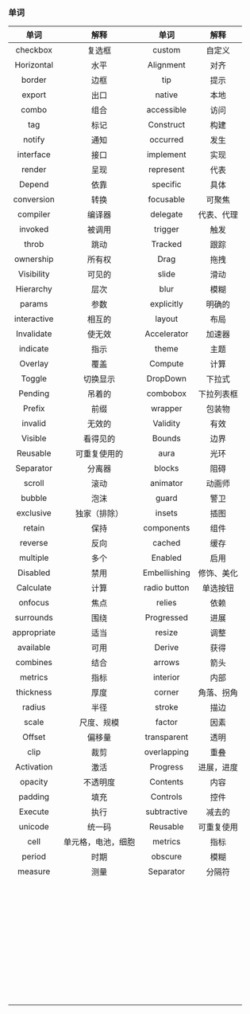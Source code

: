 ### 单词

|    单词     |        解释        |     单词     |    解释    |
| :---------: | :----------------: | :----------: | :--------: |
|  checkbox   |       复选框       |    custom    |   自定义   |
| Horizontal  |        水平        |  Alignment   |    对齐    |
|   border    |        边框        |     tip      |    提示    |
|   export    |        出口        |    native    |    本地    |
|    combo    |        组合        |  accessible  |    访问    |
|     tag     |        标记        |  Construct   |    构建    |
|   notify    |        通知        |   occurred   |    发生    |
|  interface  |        接口        |  implement   |    实现    |
|   render    |        呈现        |  represent   |    代表    |
|   Depend    |        依靠        |   specific   |    具体    |
| conversion  |        转换        |  focusable   |   可聚焦   |
|  compiler   |       编译器       |   delegate   | 代表、代理 |
|   invoked   |       被调用       |   trigger    |    触发    |
|    throb    |        跳动        |   Tracked    |    跟踪    |
|  ownership  |       所有权       |     Drag     |    拖拽    |
| Visibility  |       可见的       |    slide     |    滑动    |
|  Hierarchy  |        层次        |     blur     |    模糊    |
|   params    |        参数        |  explicitly  |   明确的   |
| interactive |       相互的       |    layout    |    布局    |
| Invalidate  |       使无效       | Accelerator  |   加速器   |
|  indicate   |        指示        |    theme     |    主题    |
|   Overlay   |        覆盖        |   Compute    |    计算    |
|   Toggle    |      切换显示      |   DropDown   |   下拉式   |
|   Pending   |       吊着的       |   combobox   | 下拉列表框 |
|   Prefix    |        前缀        |   wrapper    |   包装物   |
|   invalid   |       无效的       |   Validity   |    有效    |
|   Visible   |      看得见的      |    Bounds    |    边界    |
|  Reusable   |    可重复使用的    |     aura     |    光环    |
|  Separator  |       分离器       |    blocks    |    阻碍    |
|   scroll    |        滚动        |   animator   |   动画师   |
|   bubble    |        泡沫        |    guard     |    警卫    |
|  exclusive  |    独家（排除）    |    insets    |    插图    |
|   retain    |        保持        |  components  |    组件    |
|   reverse   |        反向        |    cached    |    缓存    |
|  multiple   |        多个        |   Enabled    |    启用    |
|  Disabled   |        禁用        | Embellishing | 修饰、美化 |
|  Calculate  |        计算        | radio button |  单选按钮  |
|   onfocus   |        焦点        |    relies    |    依赖    |
|  surrounds  |        围绕        |  Progressed  |    进展    |
| appropriate |        适当        |    resize    |    调整    |
|  available  |        可用        |    Derive    |    获得    |
|  combines   |        结合        |    arrows    |    箭头    |
|   metrics   |        指标        |   interior   |    内部    |
|  thickness  |        厚度        |    corner    | 角落、拐角 |
|   radius    |        半径        |    stroke    |    描边    |
|    scale    |     尺度、规模     |    factor    |    因素    |
|   Offset    |       偏移量       | transparent  |    透明    |
|    clip     |        裁剪        | overlapping  |    重叠    |
| Activation  |        激活        |   Progress   | 进展，进度 |
|   opacity   |      不透明度      |   Contents   |    内容    |
|   padding   |        填充        |   Controls   |    控件    |
|   Execute   |        执行        | subtractive  |   减去的   |
|   unicode   |       统一码       |   Reusable   | 可重复使用 |
|    cell     | 单元格，电池，细胞 |   metrics    |    指标    |
|   period    |        时期        |   obscure    |    模糊    |
|   measure   |        测量        |  Separator   |   分隔符   |
|             |                    |              |            |
|             |                    |              |            |
|             |                    |              |            |
|             |                    |              |            |
|             |                    |              |            |
|             |                    |              |            |
|             |                    |              |            |
|             |                    |              |            |
|             |                    |              |            |
|             |                    |              |            |
|             |                    |              |            |
|             |                    |              |            |
|             |                    |              |            |
|             |                    |              |            |
|             |                    |              |            |
|             |                    |              |            |
|             |                    |              |            |
|             |                    |              |            |
|             |                    |              |            |
|             |                    |              |            |
|             |                    |              |            |
|             |                    |              |            |
|             |                    |              |            |
|             |                    |              |            |
|             |                    |              |            |
|             |                    |              |            |
|             |                    |              |            |
|             |                    |              |            |
|             |                    |              |            |
|             |                    |              |            |
|             |                    |              |            |
|             |                    |              |            |
|             |                    |              |            |
|             |                    |              |            |
|             |                    |              |            |
|             |                    |              |            |
|             |                    |              |            |
|             |                    |              |            |
|             |                    |              |            |
|             |                    |              |            |
|             |                    |              |            |
|             |                    |              |            |

